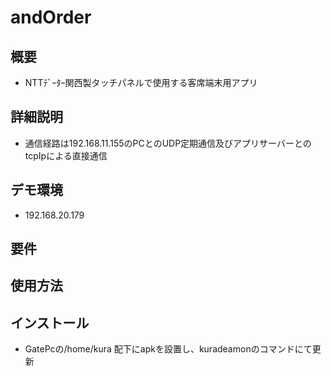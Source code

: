 # andOrder
<!-- プロジェクト名を記入 -->

## 概要
<!-- ツールの概要を一言で書く -->
- NTTﾃﾞｰﾀｰ関西製タッチパネルで使用する客席端末用アプリ

## 詳細説明
<!-- ツールの詳細説明を書く -->
- 通信経路は192.168.11.155のPCとのUDP定期通信及びアプリサーバーとのtcpIpによる直接通信


## デモ環境
<!-- デモ環境があれば書く -->
- 192.168.20.179

## 要件
<!-- ツールやライブラリを使うのに依存がある場合は，その依存を書く -->


## 使用方法
<!-- 使い方を書く．コマンドの場合は，オプションなども説明できるとよい -->


## インストール
<!-- インストール方法を書く -->
- GatePcの/home/kura 配下にapkを設置し、kuradeamonのコマンドにて更新


